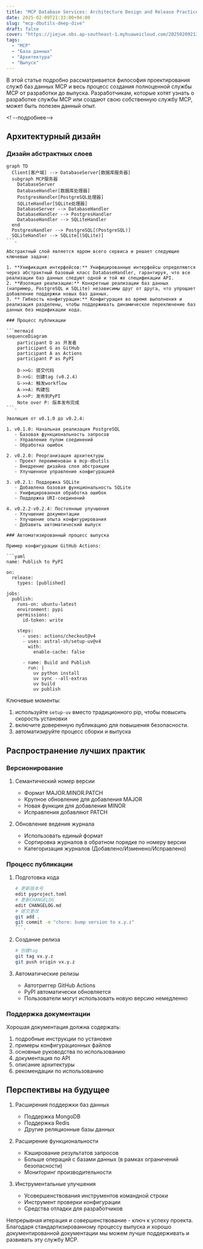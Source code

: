 ```yaml
---
title: "MCP Database Services: Architecture Design and Release Practices"
date: 2025-02-09T21:33:00+04:00
slug: "mcp-dbutils-deep-dive"
draft: false
cover: "https://jiejue.obs.ap-southeast-1.myhuaweicloud.com/20250209213924711.webp"
tags:
  - "MCP"
  - "База данных"
  - "Архитектура"
  - "Выпуск"
---
```


В этой статье подробно рассматривается философия проектирования служб баз данных MCP и весь процесс создания полноценной службы MCP от разработки до выпуска. Разработчикам, которые хотят узнать о разработке службы MCP или создают свою собственную службу MCP, может быть полезен данный опыт.

<! --подробнее-->

## Архитектурный дизайн

### Дизайн абстрактных слоев

```mermaid
graph TD
  Client[客户端] --> DatabaseServer[数据库服务器]
  subgraph MCP服务器
    DatabaseServer
    DatabaseHandler[数据库处理器]
    PostgresHandler[PostgreSQL处理器]
    SQLiteHandler[SQLite处理器]
    DatabaseServer --> DatabaseHandler
    DatabaseHandler --> PostgresHandler
    DatabaseHandler --> SQLiteHandler
  end
  PostgresHandler --> PostgreSQL[(PostgreSQL)]
  SQLiteHandler --> SQLite[(SQLite)]
```.

Абстрактный слой является ядром всего сервиса и решает следующие ключевые задачи:

1. **Унификация интерфейсов:** Унифицированные интерфейсы определяются через абстрактный базовый класс DatabaseHandler, гарантируя, что все реализации баз данных следуют одной и той же спецификации API.
2. **Изоляция реализации:** Конкретные реализации баз данных (например, PostgreSQL и SQLite) независимы друг от друга, что упрощает добавление поддержки новых баз данных.
3. ** Гибкость конфигурации:** Конфигурация во время выполнения и реализация разделены, чтобы поддерживать динамическое переключение баз данных без модификации кода.

### Процесс публикации

```mermaid
sequenceDiagram
    participant D as 开发者
    participant G as GitHub
    participant A as Actions
    participant P as PyPI
    
    D->>G: 提交代码
    D->>G: 创建tag (v0.2.4)
    G->>A: 触发workflow
    A->>A: 构建包
    A->>P: 发布到PyPI
    Note over P: 版本发布完成
```.

Эволюция от v0.1.0 до v0.2.4:

1. v0.1.0: Начальная реализация PostgreSQL
   - Базовая функциональность запросов
   - Управление пулом соединений
   - Обработка ошибок

2. v0.2.0: Реорганизация архитектуры
   - Проект переименован в mcp-dbutils
   - Внедрение дизайна слоя абстракции
   - Улучшенное управление конфигурацией

3. v0.2.1: Поддержка SQLite
   - Добавлена базовая функциональность SQLite
   - Унифицированная обработка ошибок
   - Поддержка URI-соединений

4. v0.2.2-v0.2.4: Постоянные улучшения
   - Улучшение документации
   - Улучшение опыта конфигурирования
   - Добавить автоматический выпуск

### Автоматизированный процесс выпуска

Пример конфигурации GitHub Actions:

```yaml
name: Publish to PyPI

on:
  release:
    types: [published]

jobs:
  publish:
    runs-on: ubuntu-latest
    environment: pypi
    permissions:
      id-token: write

    steps:
      - uses: actions/checkout@v4
      - uses: astral-sh/setup-uv@v4
        with:
          enable-cache: false
      
      - name: Build and Publish
        run: |
          uv python install
          uv sync --all-extras
          uv build
          uv publish
```

Ключевые моменты:
1. используйте `setup-uv` вместо традиционного pip, чтобы повысить скорость установки
2. включите доверенную публикацию для повышения безопасности.
3. автоматизируйте процесс сборки и выпуска

## Распространение лучших практик

### Версионирование

1. Семантический номер версии
   - Формат MAJOR.MINOR.PATCH
   - Крупное обновление для добавления MAJOR
   - Новая функция для добавления MINOR
   - Исправления добавляют PATCH

2. Обновление ведения журнала
   - Использовать единый формат
   - Сортировка журналов в обратном порядке по номеру версии
   - Категоризация журналов (Добавлено/Изменено/Исправлено)

### Процесс публикации

1. Подготовка кода
   ```bash
   # 更新版本号
   edit pyproject.toml
   # 更新CHANGELOG
   edit CHANGELOG.md
   # 提交更改
   git add .
   git commit -m "chore: bump version to x.y.z"
   ```.

2. Создание релиза
   ```bash
   # 创建tag
   git tag vx.y.z
   git push origin vx.y.z
   ```

3. Автоматические релизы
   - Автотриггер GitHub Actions
   - PyPI автоматически обновляется
   - Пользователи могут использовать новую версию немедленно

### Поддержка документации

Хорошая документация должна содержать:
1. подробные инструкции по установке
2. примеры конфигурационных файлов
3. основные руководства по использованию
4. документация по API
5. описание архитектуры
6. рекомендации по использованию

## Перспективы на будущее

1. Расширения поддержки баз данных
   - Поддержка MongoDB
   - Поддержка Redis
   - Другие реляционные базы данных

2. Расширение функциональности
   - Кэширование результатов запросов
   - Больше операций с базами данных (в рамках ограничений безопасности)
   - Мониторинг производительности

3. Инструментальные улучшения
   - Усовершенствования инструментов командной строки
   - Инструмент проверки конфигурации
   - Средства отладки для разработчиков

Непрерывная итерация и совершенствование - ключ к успеху проекта. Благодаря стандартизированному процессу выпуска и хорошо документированной документации мы можем лучше поддерживать и развивать эту службу MCP.
